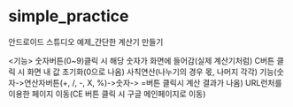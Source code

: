 # simple_practice

안드로이드 스튜디오 예제_간단한 계산기 만들기

<기능>
숫자버튼(0~9)클릭 시 해당 숫자가 화면에 들어감(실제 계산기처럼)
C버튼 클릭 시 화면 내 값 초기화(0으로 나옴)
사칙연산(나누기의 경우 몫, 나머지 각각) 기능(숫자->연산자버튼(+, /, -, X, %)->숫자-> =버튼 클릭시 계산 결과가 나옴)
URL런처를 이용한 페이지 이동(CE 버튼 클릭 시 구글 메인페이지로 이동)
